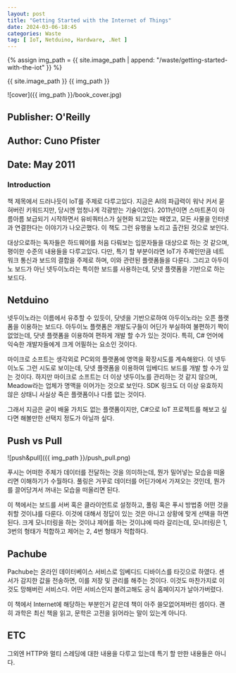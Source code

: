 ```yaml
---
layout: post
title: "Getting Started with the Internet of Things"
date: 2024-03-06-18:45
categories: Waste 
tag: [ IoT, Netduino, Hardware, .Net ]
---
```


{% assign img_path = {{ site.image_path | append: "/waste/getting-started-with-the-iot" }} %}

{{ site.image_path }}
{{ img_path }}

![cover]({{ img_path }}/book_cover.jpg)

## Publisher: O'Reilly
## Author: Cuno Pfister
## Date: May 2011

### Introduction

책 제목에서 드러나듯이 IoT를 주제로 다루고있다. 지금은 AI의 파급력이 워낙 커서 묻혀버린 키워드지만, 당시엔 엄청나게 각광받는 기술이었다. 2011년이면 스마트폰이 아름아름 보급되기 시작하면서 유비쿼터스가 실현화 되고있는 때였고, 모든 사물을 인터넷과 연결한다는 이야기가 나오곤했다. 이 책도 그런 유행을 노리고 출간된 것으로 보인다.

대상으로하는 독자들은 하드웨어를 처음 다뤄보는 입문자들을 대상으로 하는 것 같으며, 평이한 수준의 내용들을 다루고있다. 다만, 특기 할 부분이라면 IoT가 주제인만큼 네트워크 통신과 보드의 결합을 주제로 하며, 이와 관련된 플랫폼들을 다룬다. 그리고 아두이노 보드가 아닌 넷두이노라는 특이한 보드를 사용하는데, 닷넷 플랫폼을 기반으로 하는 보드다.

## Netduino

넷두이노라는 이름에서 유추할 수 있듯이, 닷넷을 기반으로하여 아두이노라는 오픈 플랫폼을 이용하는 보드다. 아두이노 플랫폼은 개발도구들이 어딘가 부실하여 불편하기 짝이없었는데, 닷넷 플랫폼을 이용하여 편하게 개발 할 수가 있는 것이다. 특히, C# 언어에 익숙한 개발자들에게 크게 어필하는 요소인 것이다.

마이크로 소프트는 생각외로 PC외의 플랫폼에 영역을 확장시도를 계속해왔다. 이 넷두이노도 그런 시도로 보이는데, 닷넷 플랫폼을 이용하여 임베디드 보드를 개발 할 수가 있는 것이다. 하지만 마이크로 소프트는 더 이상 넷두이노를 관리하는 것 같지 않으며, Meadow라는 업체가 명맥을 이어가는 것으로 보인다. SDK 링크도 더 이상 유효하지 않은 상태니 사실상 죽은 플랫폼이나 다름 없는 것이다.

그래서 지금은 굳이 배울 가치도 없는 플랫폼이지만, C#으로 IoT 프로젝트를 해보고 싶다면 해볼만한 선택지 정도가 아닐까 싶다.

## Push vs Pull

![push&pull]({{ img_path }}/push_pull.png)

푸시는 어떠한 주체가 데이터를 전달하는 것을 의미하는데, 뭔가 밀어넣는 모습을 떠올리면 이해하기가 수월하다. 풀링은 거꾸로 데이터를 어딘가에서 가져오는 것인데, 뭔가를 끌어당겨서 꺼내는 모습을 떠올리면 된다.

이 책에서는 보드를 서버 혹은 클라이언트로 설정하고, 풀링 혹은 푸시 방법중 어떤 것을 취할 것이냐를 다룬다. 이것에 대해서 정답이 있는 것은 아니고 상황에 맞게 선택을 하면된다. 크게 모니터링을 하는 것이냐 제어를 하는 것이냐에 따라 갈리는데, 모니터링은 1, 3번의 형태가 적합하고 제어는 2, 4번 형태가 적합하다.

## Pachube

Pachube는 온라인 데이터베이스 서비스로 임베디드 디바이스를 타깃으로 하였다. 센서가 감지한 값을 전송하면, 이를 저장 및 관리를 해주는 것이다. 이것도 마찬가지로 이것도 망해버린 서비스다. 어떤 서비스인지 볼려고해도 공식 홈페이지가 날아가버렸다.

이 책에서 Internet에 해당하는 부분인거 같은데 책이 아주 쓸모없어져버린 셈이다. 괜히 과학은 최신 책을 읽고, 문학은 고전을 읽어라는 말이 있는게 아니다.

## ETC

그외엔 HTTP와 멀티 스레딩에 대한 내용을 다루고 있는데 특기 할 만한 내용들은 아니다.